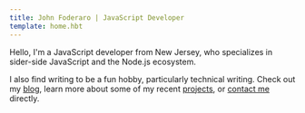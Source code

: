 ```yaml
---
title: John Foderaro | JavaScript Developer
template: home.hbt
---
```


Hello, I'm a JavaScript developer from New Jersey, who specializes in sider-side JavaScript and the Node.js ecosystem.

I also find writing to be a fun hobby, particularly technical writing. Check out my [blog](/blog), learn more about some of my recent [projects](/projects), or [contact me](/contact) directly.
